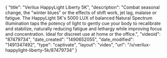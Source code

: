 {
    "title": "Verilux HappyLight Liberty 5K",
    "description": "Combat seasonal change, the \"winter blues\" or the effects of shift work, jet lag, malaise or fatigue. The HappyLight 5K's 5000 LUX of balanced Natural Spectrum illumination taps the potency of light to gently cue your body to recalibrate and stabilize, naturally reducing fatigue and lethargy while improving focus and concentration.  Ideal for discreet use at home or the office.",
    "videoid": "87479734",
    "date_created": "1490652055",
    "date_modified": "1491347492",
    "type": "captivate",
    "layout": "video",
    "url": "\/v\/verilux-happylight-liberty-5k\/87479734"
}